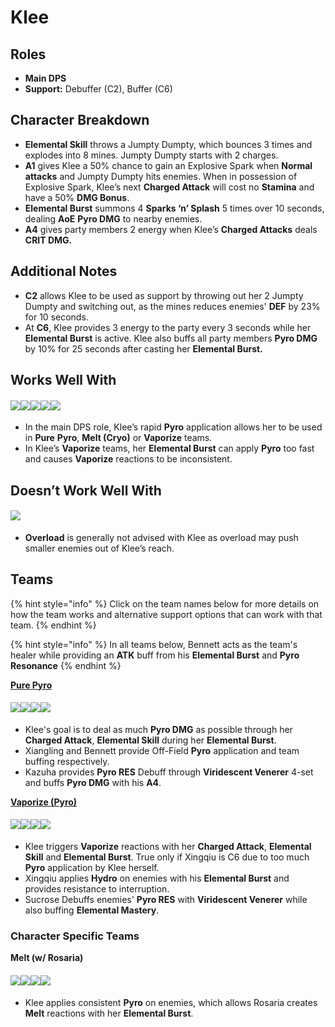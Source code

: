 # Klee

## Roles

* **Main DPS**
* **Support:** Debuffer (C2), Buffer (C6)

## Character Breakdown

* **Elemental Skill** throws a Jumpty Dumpty, which bounces 3 times and explodes into 8 mines. Jumpty Dumpty starts with 2 charges.
* **A1** gives Klee a 50% chance to gain an Explosive Spark when **Normal attacks** and Jumpty Dumpty hits enemies. When in possession of Explosive Spark, Klee’s next **Charged Attack** will cost no **Stamina** and have a 50% **DMG Bonus**.
* **Elemental Burst** summons 4 **Sparks ‘n’ Splash** 5 times over 10 seconds, dealing **AoE** **Pyro DMG** to nearby enemies.
* **A4** gives party members 2 energy when Klee’s **Charged Attacks** deals **CRIT DMG.**

## Additional Notes

* **C2** allows Klee to be used as support by throwing out her 2 Jumpty Dumpty and switching out, as the mines reduces enemies' **DEF** by 23% for 10 seconds.
* At **C6**, Klee provides 3 energy to the party every 3 seconds while her **Elemental Burst** is active. Klee also buffs all party members **Pyro DMG** by 10% for 25 seconds after casting her **Elemental Burst.**

## Works Well With

#### ![](../../.gitbook/assets/Element\_Anemo.webp)![](../../.gitbook/assets/Element\_Cryo.webp)![](../../.gitbook/assets/Element\_Hydro.webp)![](../../.gitbook/assets/Element\_Pyro.webp)![](../../.gitbook/assets/Element\_Geo.webp)

* In the main DPS role, Klee’s rapid **Pyro** application allows her to be used in **Pure** **Pyro**, **Melt (Cryo)** or **Vaporize** teams.
* In Klee’s **Vaporize** teams, her **Elemental Burst** can apply **Pyro** too fast and causes **Vaporize** reactions to be inconsistent.

## Doesn’t Work Well With

#### ![](../../.gitbook/assets/Element\_Electro.webp)

* **Overload** is generally not advised with Klee as overload may push smaller enemies out of Klee’s reach.

## Teams

{% hint style="info" %}
Click on the team names below for more details on how the team works and alternative support options that can work with that team.
{% endhint %}

{% hint style="info" %}
In all teams below, Bennett acts as the team's healer while providing an **ATK** buff from his **Elemental Burst** and **Pyro Resonance**
{% endhint %}

[**Pure Pyro**](../../teams/pure-pyro.md)

#### ![](../../.gitbook/assets/UI\_AvatarIcon\_Klee.png)![](../../.gitbook/assets/UI\_AvatarIcon\_Xiangling.png)![](../../.gitbook/assets/UI\_AvatarIcon\_Kazuha.png)![](../../.gitbook/assets/UI\_AvatarIcon\_Bennett.png)

* Klee's goal is to deal as much **Pyro DMG** as possible through her **Charged Attack**, **Elemental Skill** during her **Elemental Burst**.
* Xiangling and Bennett provide Off-Field **Pyro** application and team buffing respectively.
* Kazuha provides **Pyro RES** Debuff through **Viridescent Venerer** 4-set and buffs **Pyro DMG** with his **A4**.

[**Vaporize (Pyro)**](../../teams/reverse-vaporize.md)

#### ![](../../.gitbook/assets/UI\_AvatarIcon\_Klee.png)![](../../.gitbook/assets/UI\_AvatarIcon\_Xingqiu.png)![](../../.gitbook/assets/UI\_AvatarIcon\_Sucrose.png)![](../../.gitbook/assets/UI\_AvatarIcon\_Bennett.png)

* Klee triggers **Vaporize** reactions with her **Charged Attack**, **Elemental Skill** and **Elemental Burst**. True only if Xingqiu is C6 due to too much **Pyro** application by Klee herself.
* Xingqiu applies **Hydro** on enemies with his **Elemental Burst** and provides resistance to interruption.
* Sucrose Debuffs enemies' **Pyro RES** with **Viridescent Venerer** while also buffing **Elemental Mastery**.

### Character Specific Teams

**Melt (w/ Rosaria)**

#### ![](../../.gitbook/assets/UI\_AvatarIcon\_Klee.png)![](../../.gitbook/assets/UI\_AvatarIcon\_Rosaria.png)![](../../.gitbook/assets/UI\_AvatarIcon\_Sucrose.png)![](../../.gitbook/assets/UI\_AvatarIcon\_Bennett.png)

* Klee applies consistent **Pyro** on enemies, which allows Rosaria creates **Melt** reactions with her **Elemental Burst**.
